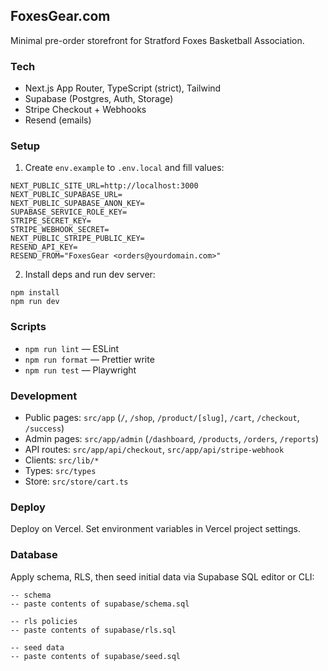 ## FoxesGear.com

Minimal pre-order storefront for Stratford Foxes Basketball Association.

### Tech
- Next.js App Router, TypeScript (strict), Tailwind
- Supabase (Postgres, Auth, Storage)
- Stripe Checkout + Webhooks
- Resend (emails)

### Setup
1. Create `env.example` to `.env.local` and fill values:
```
NEXT_PUBLIC_SITE_URL=http://localhost:3000
NEXT_PUBLIC_SUPABASE_URL=
NEXT_PUBLIC_SUPABASE_ANON_KEY=
SUPABASE_SERVICE_ROLE_KEY=
STRIPE_SECRET_KEY=
STRIPE_WEBHOOK_SECRET=
NEXT_PUBLIC_STRIPE_PUBLIC_KEY=
RESEND_API_KEY=
RESEND_FROM="FoxesGear <orders@yourdomain.com>"
```
2. Install deps and run dev server:
```
npm install
npm run dev
```

### Scripts
- `npm run lint` — ESLint
- `npm run format` — Prettier write
- `npm run test` — Playwright

### Development
- Public pages: `src/app` (`/`, `/shop`, `/product/[slug]`, `/cart`, `/checkout`, `/success`)
- Admin pages: `src/app/admin` (`/dashboard`, `/products`, `/orders`, `/reports`)
- API routes: `src/app/api/checkout`, `src/app/api/stripe-webhook`
- Clients: `src/lib/*`
- Types: `src/types`
- Store: `src/store/cart.ts`

### Deploy
Deploy on Vercel. Set environment variables in Vercel project settings.

### Database
Apply schema, RLS, then seed initial data via Supabase SQL editor or CLI:
```
-- schema
-- paste contents of supabase/schema.sql

-- rls policies
-- paste contents of supabase/rls.sql

-- seed data
-- paste contents of supabase/seed.sql
```


